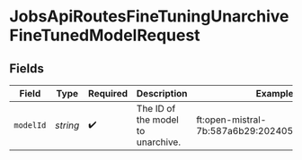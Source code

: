 # JobsApiRoutesFineTuningUnarchiveFineTunedModelRequest


## Fields

| Field                                         | Type                                          | Required                                      | Description                                   | Example                                       |
| --------------------------------------------- | --------------------------------------------- | --------------------------------------------- | --------------------------------------------- | --------------------------------------------- |
| `modelId`                                     | *string*                                      | :heavy_check_mark:                            | The ID of the model to unarchive.             | ft:open-mistral-7b:587a6b29:20240514:7e773925 |
